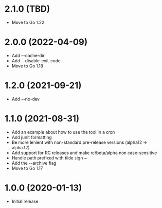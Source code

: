 # 2.1.0 (TBD)

 * Move to Go 1.22

# 2.0.0 (2022-04-09)

 * Add --cache-dir
 * Add --disable-exit-code
 * Move to Go 1.18

# 1.2.0 (2021-09-21)

 * Add --no-dev

# 1.1.0 (2021-08-31)

 * Add an example about how to use the tool in a cron
 * Add junit formatting
 * Be more lenient with non-standard pre-release versions (alpha12 -> alpha.12)
 * Add support for RC releases and make rc/beta/alpha non case-sensitive
 * Handle path prefixed with tilde sign ~
 * Add the --archive flag
 * Move to Go 1.17

# 1.0.0 (2020-01-13)

 * Initial release
